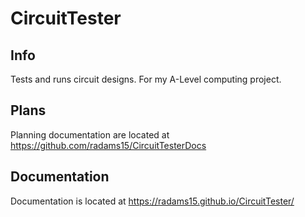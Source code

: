 # CircuitTester


## Info

Tests and runs circuit designs. For my A-Level computing project.


## Plans

Planning documentation are located at https://github.com/radams15/CircuitTesterDocs

## Documentation

Documentation is located at https://radams15.github.io/CircuitTester/
